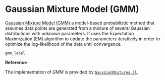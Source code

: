 # Gaussian Mixture Model (GMM)

[Gaussian Mixture Model (GMM)](https://scikit-learn.org/stable/modules/mixture.html#:~:text=A%20Gaussian%20mixture%20model%20is,Gaussian%20distributions%20with%20unknown%20parameters) a model-based probabilistic method that assumes data points are generated from a mixture of several Gaussian distributions with unknown parameters. It uses the Expectation Maximization
(EM) algorithm to update the parameters iteratively in order to optimize the log-likelihood of the data until
convergence.

```@docs
gmm_label
```

**Reference**

The implementation of *GMM* is provided by [`GaussianMixtures.jl`](https://github.com/davidavdav/GaussianMixtures.jl).